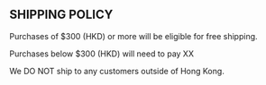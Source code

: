## SHIPPING POLICY

Purchases of $300 (HKD) or more will be eligible for free shipping.

Purchases below $300 (HKD) will need to pay XX

We DO NOT ship to any customers outside of Hong Kong.